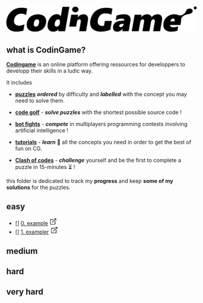 # ![codingame-banner](_data/codingame_banner.png)

## what is CodinGame?

[**Codingame**](https://www.codingame.com/training) is an online platform offering ressources for developpers to developp their skills in a ludic way.

It includes 

* [**puzzles**](https://www.codingame.com/training) **_ordered_** by difficulty and **_labelled_** with the concept you may need to solve them.
    
* [**code golf**](https://www.codingame.com/multiplayer/codegolf) - **_solve puzzles_** with the shortest possible source code !
    
* [**bot fights**](https://www.codingame.com/multiplayer/bot-programming) - **_compete_** in multiplayers programming contests involving artificial intelligence !
    
* [**tutorials**](https://www.codingame.com/learn) - **_learn_** :book: all the concepts you need in order to get the best of fun on CG.
    
* [**Clash of codes**](https://www.codingame.com/multiplayer/clashofcode) - **_challenge_** yourself and be the first to complete a puzzle in 15-minutes  :hourglass_flowing_sand: !


this folder is dedicated to track my **progress** and keep **some of my solutions** for the puzzles.

## easy

- [] [0. example](easy/path_to_example.cpp) [![](_data/link.png)](https://www.codingame.com/training/easy/1000000000d-world)
- [] [1. exampler](easy/path_to_example_2.py) [![](_data/link.png)](https://www.codingame.com/training/easy/1--ngr---basic-radar)

## medium
## hard
## very hard